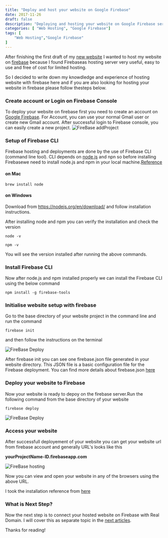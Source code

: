 ```yaml
---
title: "Deploy and host your website on Google Firebase"
date: 2017-11-26
draft: false
description: "Deploying and hosting your website on Google Firebase service is easy and free of cost."
categories: [ "Web Hosting", "Google Firebase"]
tags: [
    "Web Hosting","Google Firebase"
]
---
```


After finishing the first draft of my [new website](https://www.pawangaria.com) I wanted to host my website on [firebase](https://firebase.google.com/) because I found Firebaseas hosting server very useful, easy to use and free of cost for limited hosting. 

So I decided to write down my knowdledge and experience of hosting website with firebase here and if you are also looking for hosting your website in firebase please follow thesteps below.

### Create account or Login on Firebase Console

To deploy your website on firebase first you need to create an account on [Google Firebase](https://console.firebase.google.com/). For Account, you can use your normal Gmail user or create new Gmail account. After successful login to Firebase console, you can easily create a new project.
![FireBase addProject](/img/firebasehosting/AddFirebaseProject.png)

### Setup of Firebase CLI
Firebase hosting and deployments are done by the use of Firebase CLI (command line tool). CLI depends on [node.js](https://nodejs.org/en/) and npn so before installing Firebasewe need to install node.js and npm in your local machine.[Reference](https://changelog.com/posts/install-node-js-with-homebrew-on-os-x)

#### on Mac 
```
brew install node
```
#### on Windows 
Download from https://nodejs.org/en/download/ and follow installation instructions.

After installing node and npm you can verify the installation and check the version
```
node -v

npm -v

```
You will see the version installed after running the above commands.

### Install Firebase CLI
Now after node.js and npm installed properly we can install the Firebase CLI using the below command
```
npm install -g firebase-tools
```
### Initialise website setup with firebase
Go to the base directory of your website project in the command line and run the command 
```
firebase init 
```
and then follow the instructions on the terminal

![FireBase Deploy](/img/firebasehosting/firebaseInit.png)

After firebase init you can see one firebase.json file generated in your website directory. This JSON file is a  basic configuration file for the Firebase deployment. You can find more details about firebase.json [here](https://firebase.google.com/docs/hosting/deploying#section-firebase-json)

### Deploy your website to Firebase
Now your website is ready to depoy on the firebase server.Run the following command from the base directory of your website
```
firebase deploy
```
![FireBase Deploy](/img/firebasehosting/firebaseDeploy.png)

### Access your website
After successfull deployement of your website you can get your website url from firebase account and generally URL's looks like this 

**yourProjectName-ID.firebaseapp.com**

![FireBase hosting](/img/firebasehosting/FirebaseWebHosting.png)

Now you can view and open your website in any of the browsers using the above URL.

I took the installation reference from [here](https://firebase.google.com/docs/hosting/deploying#section-hosting-setup)

### What is Next Step?
Now the next step is to connect your hosted website on Firebase with Real Domain. I will cover this as separate topic in the [next articles](https://www.pawangaria.com/post/mapcustomdomainwithgodaddyandfirebase/). 

Thanks for reading!
